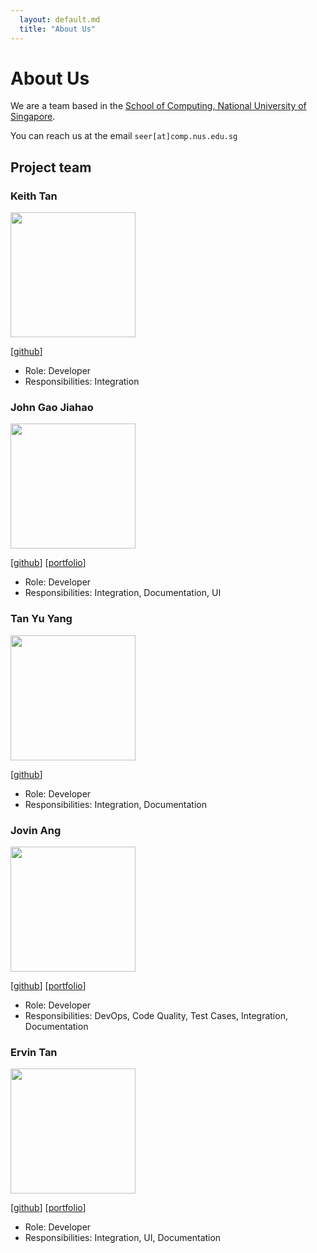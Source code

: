 ```yaml
---
  layout: default.md
  title: "About Us"
---
```


# About Us

We are a team based in the [School of Computing, National University of Singapore](http://www.comp.nus.edu.sg).

You can reach us at the email `seer[at]comp.nus.edu.sg`

## Project team

### Keith Tan

<img src="images/nathtiekk.png" width="200px">

[[github](http://github.com/nathtiekk)]

* Role: Developer
* Responsibilities: Integration

### John Gao Jiahao

<img src="images/johngao122.png" width="200px">

[[github](http://github.com/johngao122)]
[[portfolio](https://portfolio-new-dl0.pages.dev/)]

* Role: Developer
* Responsibilities: Integration, Documentation, UI

### Tan Yu Yang

<img src="images/yuyang011.png" width="200px">

[[github](http://github.com/yuyang011)]

* Role: Developer
* Responsibilities: Integration, Documentation

### Jovin Ang

<img src="images/jovin-ang.png" width="200px">

[[github](http://github.com/Jovin-Ang)]
[[portfolio](https://developer.mozilla.org/en-US/docs/Web/HTTP/Reference/Status/418)]

* Role: Developer
* Responsibilities: DevOps, Code Quality, Test Cases, Integration, Documentation

### Ervin Tan

<img src="images/makisekurisux.png" width="200px">

[[github](https://github.com/MakiseKurisuX)]
[[portfolio](https://makisekurisux.github.io/)]

* Role: Developer
* Responsibilities: Integration, UI, Documentation
